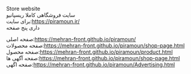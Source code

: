 Store website                                                                                                                                                                                                                                                                                                                
سایت فروشگاهی کاملا ریسپانیو                                                                                                                                                                                                                                                                                                      
برای سایت:https://piramoun.ir/                                                                                                                                            
داری پنج صفحه                                                                                                                                                             
  
صفحه اصلی:https://mehran-front.github.io/piramoun/                                                                                                                               
صفحه محصولات:https://mehran-front.github.io/piramoun/shop-page.html                                                                                                      
صفحه محصول:https://mehran-front.github.io/piramoun/product.html                                                                                                          
صفحه آگهی ها:https://mehran-front.github.io/piramoun/shop-page.html                                                                                                           
صفحه اگهی:https://mehran-front.github.io/piramoun/Advertising.html

